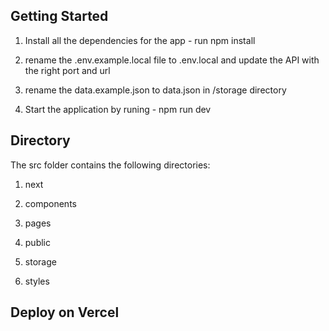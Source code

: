 
## Getting Started
1. Install all the dependencies for the app - run npm install

2. rename the .env.example.local file to .env.local and update the API with the right port and url

3. rename the data.example.json to data.json in /storage directory

4. Start the application by runing - npm run dev


## Directory
The src folder contains the following directories:
1. next

2. components

3. pages

4. public

5. storage

6. styles



## Deploy on Vercel


